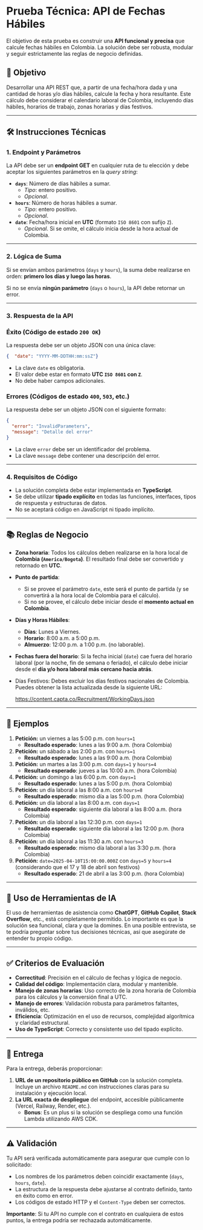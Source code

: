 # Prueba Técnica: API de Fechas Hábiles

El objetivo de esta prueba es construir una **API funcional y precisa** que calcule fechas hábiles en Colombia. La solución debe ser robusta, modular y seguir estrictamente las reglas de negocio definidas.

## 🎯 Objetivo

Desarrollar una API REST que, a partir de una fecha/hora dada y una cantidad de horas y/o días hábiles, calcule la fecha y hora resultante. Este cálculo debe considerar el calendario laboral de Colombia, incluyendo días hábiles, horarios de trabajo, zonas horarias y días festivos.

---

## 🛠️ Instrucciones Técnicas

### 1. Endpoint y Parámetros

La API debe ser un **endpoint GET** en cualquier ruta de tu elección y debe aceptar los siguientes parámetros en la *query string*:

- **`days`**: Número de días hábiles a sumar.
    - *Tipo*: entero positivo.
    - *Opcional*.
- **`hours`**: Número de horas hábiles a sumar.
    - *Tipo*: entero positivo.
    - *Opcional*.
- **`date`**: Fecha/hora inicial en **UTC** (formato `ISO 8601` con sufijo `Z`).
    - *Opcional*. Si se omite, el cálculo inicia desde la hora actual de Colombia.

---

### 2. Lógica de Suma

Si se envían ambos parámetros (`days` y `hours`), la suma debe realizarse en orden: **primero los días y luego las horas**.

Si no se envía **ningún parámetro** (`days` o `hours`), la API debe retornar un error.

---

### 3. Respuesta de la API

### Éxito (Código de estado `200 OK`)

La respuesta debe ser un objeto JSON con una única clave:

```json
{  "date": "YYYY-MM-DDTHH:mm:ssZ"}
```

- La clave `date` es obligatoria.
- El valor debe estar en formato **UTC `ISO 8601` con `Z`**.
- No debe haber campos adicionales.

### Errores (Códigos de estado `400`, `503`, etc.)

La respuesta debe ser un objeto JSON con el siguiente formato:

```json
{
  "error": "InvalidParameters",
  "message": "Detalle del error"
}
```

- La clave `error` debe ser un identificador del problema.
- La clave `message` debe contener una descripción del error.

---

### 4. Requisitos de Código

- La solución completa debe estar implementada en **TypeScript**.
- Se debe utilizar **tipado explícito** en todas las funciones, interfaces, tipos de respuesta y estructuras de datos.
- No se aceptará código en JavaScript ni tipado implícito.

---

## 📚 Reglas de Negocio

- **Zona horaria**: Todos los cálculos deben realizarse en la hora local de **Colombia (`America/Bogota`)**. El resultado final debe ser convertido y retornado en **UTC**.
- **Punto de partida**:
    - Si se provee el parámetro `date`, este será el punto de partida (y se convertirá a la hora local de Colombia para el cálculo).
    - Si no se provee, el cálculo debe iniciar desde el **momento actual en Colombia**.
- **Días y Horas Hábiles**:
    - **Días**: Lunes a Viernes.
    - **Horario**: 8:00 a.m. a 5:00 p.m.
    - **Almuerzo**: 12:00 p.m. a 1:00 p.m. (no laborable).
- **Fechas fuera del horario**: Si la fecha inicial (`date`) cae fuera del horario laboral (por la noche, fin de semana o feriado), el cálculo debe iniciar desde el **día y/o hora laboral más cercano hacia atrás**.
- Días Festivos: Debes excluir los días festivos nacionales de Colombia. Puedes obtener la lista actualizada desde la siguiente URL:
    
    https://content.capta.co/Recruitment/WorkingDays.json
    

---

## 📌 Ejemplos

1. **Petición:** un viernes a las 5:00 p.m. con `hours=1`
    - **Resultado esperado**: lunes a las 9:00 a.m. (hora Colombia)
2. **Petición:** un sábado a las 2:00 p.m. con `hours=1`
    - **Resultado esperado**: lunes a las 9:00 a.m. (hora Colombia)
3. **Petición:** un martes a las 3:00 p.m. con `days=1` y `hours=4`
    - **Resultado esperado**: jueves a las 10:00 a.m. (hora Colombia)
4. **Petición:** un domingo a las 6:00 p.m. con `days=1`
    - **Resultado esperado**: lunes a las 5:00 p.m. (hora Colombia)
5. **Petición:** un día laboral a las 8:00 a.m. con `hours=8`
    - **Resultado esperado**: mismo día a las 5:00 p.m. (hora Colombia)
6. **Petición:** un día laboral a las 8:00 a.m. con `days=1`
    - **Resultado esperado**: siguiente día laboral a las 8:00 a.m. (hora Colombia)
7. **Petición:** un día laboral a las 12:30 p.m. con `days=1`
    - **Resultado esperado**: siguiente día laboral a las 12:00 p.m. (hora Colombia)
8. **Petición:** un día laboral a las 11:30 a.m. con `hours=3`
    - **Resultado esperado**: mismo día laboral a las 3:30 p.m. (hora Colombia)
9. **Petición:** `date=2025-04-10T15:00:00.000Z` con `days=5` y `hours=4` (considerando que el 17 y 18 de abril son festivos)
    - **Resultado esperado**: 21 de abril a las 3:00 p.m. (hora Colombia)

---

## 🤖 Uso de Herramientas de IA

El uso de herramientas de asistencia como **ChatGPT**, **GitHub Copilot**, **Stack Overflow**, etc., está completamente permitido. Lo importante es que la solución sea funcional, clara y que la domines. En una posible entrevista, se te podría preguntar sobre tus decisiones técnicas, así que asegúrate de entender tu propio código.

---

## ✅ Criterios de Evaluación

- **Correctitud**: Precisión en el cálculo de fechas y lógica de negocio.
- **Calidad del código**: Implementación clara, modular y mantenible.
- **Manejo de zonas horarias**: Uso correcto de la zona horaria de Colombia para los cálculos y la conversión final a UTC.
- **Manejo de errores**: Validación robusta para parámetros faltantes, inválidos, etc.
- **Eficiencia**: Optimización en el uso de recursos, complejidad algorítmica y claridad estructural.
- **Uso de TypeScript**: Correcto y consistente uso del tipado explícito.

---

## 🚀 Entrega

Para la entrega, deberás proporcionar:

1. **URL de un repositorio público en GitHub** con la solución completa. Incluye un archivo `README.md` con instrucciones claras para su instalación y ejecución local.
2. **La URL exacta de despliegue** del endpoint, accesible públicamente (Vercel, Railway, Render, etc.).
    - **Bonus**: Es un plus si la solución se despliega como una función Lambda utilizando AWS CDK.

---

## ⚠️ Validación

Tu API será verificada automáticamente para asegurar que cumple con lo solicitado:

- Los nombres de los parámetros deben coincidir exactamente (`days`, `hours`, `date`).
- La estructura de la respuesta debe ajustarse al contrato definido, tanto en éxito como en error.
- Los códigos de estado HTTP y el `Content-Type` deben ser correctos.

**Importante**: Si tu API no cumple con el contrato en cualquiera de estos puntos, la entrega podría ser rechazada automáticamente.